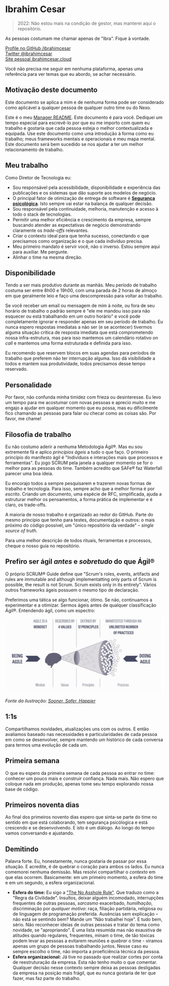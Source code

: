 # Ibrahim Cesar

> 2022: Não estou mais na condição de gestor, mas manterei aqui o repositório.

As pessoas costumam me chamar apenas de "Ibra". Fique à vontade.

[Profile no GitHub /ibrahimcesar](https://www.linkedin.com/in/ibrahimcesar/)  
[Twitter @ibrahimcesar](https://twitter.com/ibrahimcesar)  
[Site pessoal ibrahimcesar.cloud](https://ibrahimcesar.cloud)  

Você não precisa me seguir em nenhuma plataforma, apenas uma referência para ver temas que eu abordo, se achar necessário.

## Motivação deste documento

Este documento se aplica a mim e de nenhuma forma pode ser considerado como aplicável a qualquer pessoa de qualquer outro time ou do Nexo.

Este é o meu [Manager README](https://matthewnewkirk.com/2017/09/20/share-your-manager-readme/). Este documento é para você. Dediquei um tempo especial para escrevê-lo por que eu me importo com quem eu trabalho e gostaria que cada pessoa esteja o melhor contextualizada e equipada. Use este documento como uma introdução à forma como eu trabalho; meus frameworks mentais e operacionais e meu mapa mental. Este documento será bem sucedido se nos ajudar a ter um melhor relacionamento de trabalho.

## Meu trabalho

Como Diretor de Tecnologia eu:

- Sou responsável pela acessibilidade, disponibilidade e experiência das publicações e os sistemas que dão suporte aos modelos de negócio.
- O principal fator de otimização de entrega de software é [**Segurança psicológica**](https://ibrahimcesar.cloud/blog/seguran%C3%A7a-psicol%C3%B3gica-em-tempos-de-pandemia/). Isto sempre vai estar na balança de qualquer decisão.
- Sou responsável pela continuidade, melhoria, manutenção e acesso à todo o stack de tecnologias.
- Permitir uma melhor eficiência e crescimento da empresa, sempre buscando atender as expectativas de negócio demonstrando claramente os _trade-offs_ relevantes.
- Criar o contexto ideal para que tenha sucesso, conectando o que precisamos como organização e o que cada indivíduo precisa.
- Meu primeiro mandato é servir você, não o inverso. Estou sempre aqui para auxiliar. Me pergunte.
- Alinhar o time na mesma direção.

## Disponibilidade

Tendo a ser mais produtivo durante as manhãs. Meu período de trabalho costuma ser entre 8h00 e 19h00, com uma parada de 2 horas de almoço em que geralmente leio e faço uma descompressão para voltar ao trabalho.

Se você receber um email ou mensagem de mim à noite, ou fora de seu horário de trabalho o padrão sempre é "ele me mandou isso para não esquecer ou está trabalhando em um outro horário" e você pode completamente ignorar e responder apenas em seu período de trabalho. Eu nunca espero respostas imediatas a não ser (e se acontecer) tivermos alguma situação crítica de resposta imediata que está comprometendo nossa infra-estrutura, mas para isso mantemos um calendário rotativo _on call_ e mantemos uma forma estruturada e definida para isso.

Eu recomendo que reservem blocos em suas agendas para períodos de trabalho que preferem não ter interrupção alguma. Isso dá visibilidade a todos e mantém sua produtividade, todos precisamos desse tempo reservado.

## Personalidade

Por favor, não confunda minha timidez com frieza ou desinteresse. Eu levo um tempo para me acostumar com novas pessoas e aprecio muito e me engajo a ajudar em qualquer momento que eu possa, mas eu dificilmente fico chamando as pessoas para falar ou checar como as coisas são. Por favor, me chame!

## Filosofia de trabalho

Eu não costumo aderir a nenhuma Metodologia Ágil®. Mas eu sou extremente fã e aplico _princípios ágeis_ a tudo o que faço. O primeiro princípio do manifesto ágil é "Indivíduos e interações mais que processos e ferramentas". Eu jogo SCRUM pela janela a qualquer momento se for o melhor para as pessoas do time. Também acredito que SAFe® faz Waterfall parecer uma boa ideia.

Eu encorajo todos a sempre pesquisarem e trazerem novas formas de trabalho e tecnologia. Para isso, sempre acho que a melhor forma é por _escrito_. Criando um documento, uma espécie de RFC, simplificada, ajuda a estruturar melhor os pensamentos, a forma prática de implementar e é claro, os trade-offs.

A maioria de nosso trabalho é organizado ao redor do GitHub. Parte do mesmo princípio que tenho para testes, documentação e outros: o mais próximo do código possível, um "único repositório da verdade" – _single source of truth_.

Para uma melhor descrição de todos rituais, ferramentas e processos, cheque o nosso guia no repositório.

## Prefiro ser ágil _antes_ e _sobretudo_ do que Ágil®

O próprio SCRUM® Guide define que "Scrum's roles, events, artifacts and rules are immutable and although implementatting only parts of Scrum is possible, the result is not Scrum. Scrum exists only in its entirely". Vários outros frameworks ágeis possuem o mesmo tipo de declaração.

Preferimos uma tática se algo funcionar, ótimo. Se não, continuamos a experimentar e a otimizar. Sermos ágeis antes de qualquer classificação Ágil®. Entendendo ágil, como um espectro:

![Espectro Ágil](./agil.png)

_Fonte da ilustração: [Sooner, Safer, Happier](https://amzn.to/3xk9OJa)_

## 1:1s

Compartilhamos novidades, atualizações uns com os outros. E então avaliamos baseado nas necessidades e particularidades de cada pessoa em como se desenvolver, sempre mantendo um histórico de cada conversa para termos uma evolução de cada um.

## Primeira semana

O que eu espero da primeira semana de cada pessoa ao entrar no time: conhecer um pouco mais e construir confiança. Nada mais. Não espero que coloque nada em produção, apenas tome seu tempo explorando nossa base de código.

## Primeiros noventa dias

Ao final dos primeiros novento dias espero que sinta-se parte do time no sentido em que está colaborando, tem segurança psicólogica e está crescendo e se desenvolvendo. E isto é um diálogo. Ao longo do tempo vamos conversando e ajustando.

## Demitindo

Palavra forte. Eu, honestamente, nunca gostaria de passar por essa situação. E acredite, é de quebrar o coração para ambos os lados. Eu nunca comemorei nenhuma demissão. Mas resolvi compartilhar o _contexto_ em que elas ocorrem. Basicamente: em um primeiro momento, a esfera do time e em um segundo, a esfera organizacional.

- **Esfera do time:** Eu sigo a ["The No Asshole Rule"](https://en.wikipedia.org/wiki/The_No_Asshole_Rule). Que traduzo como a "Regra da Civilidade". Insultos, deixar alguém incomodado, interrupções frequentes de outras pessoas, _sarcasmo_ exacerbado, _humilhação_, discriminação por _qualquer motivo_: raça, filiação partidária, religiosa ou de linguagem de programação preferida. Ausências sem explicação – não está se sentindo bem? Mande um "Não trabalhei hoje". E tudo bem, sério. Não reconhecer ideias de outras pessoas e tratar do tema como novidade, se "apropriando". É uma lista resumida mas não exaustiva de atitudes quando regulares, frequentes, minam o time, de tão tóxicas podem levar as pessoas a evitarem reuniões e _quebrar_ o time - viramos apenas um grupo de pessoas trabalhando juntos. Nesse caso eu sempre escolho o time, não importa a proeficiência técnica da pessoa.
- **Esfera organizacional:** Já tive no passado que realizar cortes por conta de reestruturação da empresa. Esta não tenho muito o que comentar. Qualquer decisão nesse contexto sempre deixa as pessoas desligadas da empresa na posição mais frágil, que eu nunca gostaria de ter que fazer, mas faz parte do trabalho.

